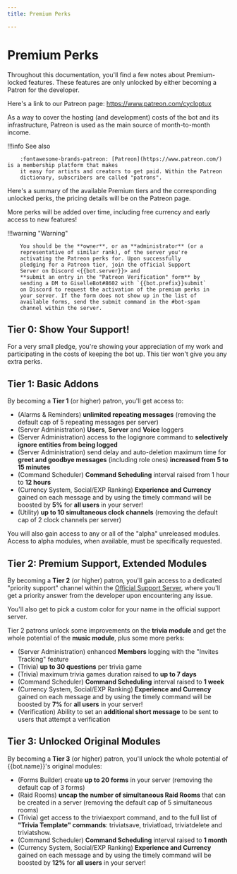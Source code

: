 ```yaml
---
title: Premium Perks

---
```


Premium Perks
=============

Throughout this documentation, you'll find a few notes about
Premium-locked features. These features are only unlocked by either
becoming a Patron for the developer.

Here's a link to our Patreon page: <https://www.patreon.com/cycloptux>

As a way to cover the hosting (and development) costs of the bot and its
infrastructure, Patreon is used as the main source of month-to-month
income.

!!!info See also

        :fontawesome-brands-patreon: [Patreon](https://www.patreon.com/) is a membership platform that makes
        it easy for artists and creators to get paid. Within the Patreon
        dictionary, subscribers are called "patrons".


Here's a summary of the available Premium tiers and the corresponding
unlocked perks, the pricing details will be on the Patreon page.

More perks will be added over time, including free currency and early
access to new features!

!!!warning "Warning"

        You should be the **owner**, or an **administrator** (or a
        representative of similar rank), of the server you're 
        activating the Patreon perks for. Upon successfully 
        pledging for a Patreon tier, join the official Support 
        Server on Discord <{{bot.server}}> and 
        **submit an entry in the "Patreon Verification" form** by 
        sending a DM to GiselleBot#8602 with `{{bot.prefix}}submit` 
        on Discord to request the activation of the premium perks in 
        your server. If the form does not show up in the list of 
        available forms, send the submit command in the #bot-spam 
        channel within the server.


Tier 0: Show Your Support!
--------------------------

For a very small pledge, you're showing your appreciation of my work
and participating in the costs of keeping the bot up. This tier won't
give you any extra perks.

Tier 1: Basic Addons
--------------------

By becoming a **Tier 1** (or higher) patron, you'll get access to:

-   (Alarms & Reminders) **unlimited repeating messages** (removing the
    default cap of 5 repeating messages per server)
-   (Server Administration) **Users**, **Server** and **Voice** loggers
-   (Server Administration) access to the logignore command to
    **selectively ignore entities from being logged**
-   (Server Administration) send delay and auto-deletion maximum time
    for **greet and goodbye messages** (including role ones) **increased
    from 5 to 15 minutes**
-   (Command Scheduler) **Command Scheduling** interval raised from 1
    hour to **12 hours**
-   (Currency System, Social/EXP Ranking) **Experience and Currency**
    gained on each message and by using the timely command will be
    boosted by **5%** for **all users** in your server!
-   (Utility) **up to 10 simultaneous clock channels** (removing the
    default cap of 2 clock channels per server)

You will also gain access to any or all of the "alpha" unreleased
modules. Access to alpha modules, when available, must be specifically
requested.

Tier 2: Premium Support, Extended Modules
-----------------------------------------

By becoming a **Tier 2** (or higher) patron, you'll gain access to a
dedicated "priority support" channel within the [Official Support
Server]({{bot.server}}), where you'll get a priority 
answer from the developer upon encountering any issue.

You'll also get to pick a custom color for your name in the official
support server.

Tier 2 patrons unlock some improvements on the **trivia module** 
and get the whole potential of the **music module**, plus some 
more perks:

- (Server Administration) enhanced **Members** logging with the 
    "Invites Tracking" feature
- (Trivia) **up to 30 questions** per trivia game
- (Trivia) maximum trivia games duration raised to **up to 7 days**
- (Command Scheduler) **Command Scheduling** interval raised to **1
    week**
- (Currency System, Social/EXP Ranking) **Experience and Currency**
    gained on each message and by using the timely command will be
    boosted by **7%** for **all users** in your server!
- (Verification) Ability to set an **additional short message** to be
    sent to users that attempt a verification

Tier 3: Unlocked Original Modules
---------------------------------

By becoming a **Tier 3** (or higher) patron, you'll unlock the whole
potential of {{bot.name}}'s original modules:

-   (Forms Builder) create **up to 20 forms** in your server (removing
    the default cap of 3 forms)
-   (Raid Rooms) **uncap the number of simultaneous Raid Rooms** that
    can be created in a server (removing the default cap of 5
    simultaneous rooms)
-   (Trivia) get access to the triviaexport command, and to the full
    list of **"Trivia Template" commands**: triviatsave, triviatload,
    triviatdelete and triviatshow.
-   (Command Scheduler) **Command Scheduling** interval raised to **1
    month**
-   (Currency System, Social/EXP Ranking) **Experience and Currency**
    gained on each message and by using the timely command will be
    boosted by **12%** for **all users** in your server!
